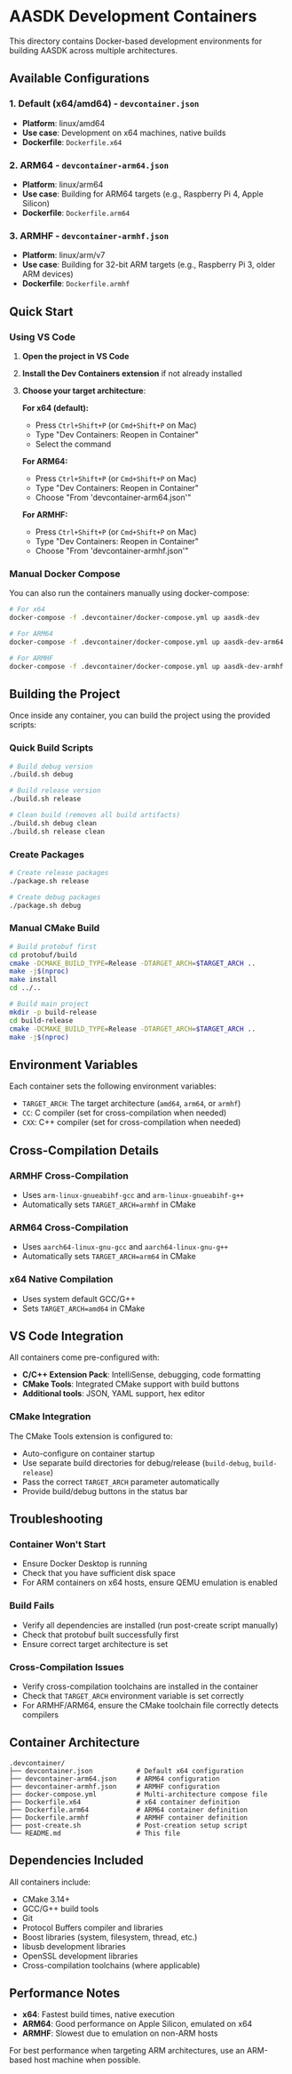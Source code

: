 # AASDK Development Containers

This directory contains Docker-based development environments for building AASDK across multiple architectures.

## Available Configurations

### 1. Default (x64/amd64) - `devcontainer.json`
- **Platform**: linux/amd64
- **Use case**: Development on x64 machines, native builds
- **Dockerfile**: `Dockerfile.x64`

### 2. ARM64 - `devcontainer-arm64.json`  
- **Platform**: linux/arm64
- **Use case**: Building for ARM64 targets (e.g., Raspberry Pi 4, Apple Silicon)
- **Dockerfile**: `Dockerfile.arm64`

### 3. ARMHF - `devcontainer-armhf.json`
- **Platform**: linux/arm/v7
- **Use case**: Building for 32-bit ARM targets (e.g., Raspberry Pi 3, older ARM devices)
- **Dockerfile**: `Dockerfile.armhf`

## Quick Start

### Using VS Code

1. **Open the project in VS Code**
2. **Install the Dev Containers extension** if not already installed
3. **Choose your target architecture**:
   
   **For x64 (default):**
   - Press `Ctrl+Shift+P` (or `Cmd+Shift+P` on Mac)
   - Type "Dev Containers: Reopen in Container"
   - Select the command

   **For ARM64:**
   - Press `Ctrl+Shift+P` (or `Cmd+Shift+P` on Mac)  
   - Type "Dev Containers: Reopen in Container"
   - Choose "From 'devcontainer-arm64.json'"

   **For ARMHF:**
   - Press `Ctrl+Shift+P` (or `Cmd+Shift+P` on Mac)
   - Type "Dev Containers: Reopen in Container" 
   - Choose "From 'devcontainer-armhf.json'"

### Manual Docker Compose

You can also run the containers manually using docker-compose:

```bash
# For x64
docker-compose -f .devcontainer/docker-compose.yml up aasdk-dev

# For ARM64  
docker-compose -f .devcontainer/docker-compose.yml up aasdk-dev-arm64

# For ARMHF
docker-compose -f .devcontainer/docker-compose.yml up aasdk-dev-armhf
```

## Building the Project

Once inside any container, you can build the project using the provided scripts:

### Quick Build Scripts

```bash
# Build debug version
./build.sh debug

# Build release version  
./build.sh release

# Clean build (removes all build artifacts)
./build.sh debug clean
./build.sh release clean
```

### Create Packages

```bash
# Create release packages
./package.sh release

# Create debug packages
./package.sh debug
```

### Manual CMake Build

```bash
# Build protobuf first
cd protobuf/build
cmake -DCMAKE_BUILD_TYPE=Release -DTARGET_ARCH=$TARGET_ARCH ..
make -j$(nproc)
make install
cd ../..

# Build main project
mkdir -p build-release
cd build-release  
cmake -DCMAKE_BUILD_TYPE=Release -DTARGET_ARCH=$TARGET_ARCH ..
make -j$(nproc)
```

## Environment Variables

Each container sets the following environment variables:

- `TARGET_ARCH`: The target architecture (`amd64`, `arm64`, or `armhf`)
- `CC`: C compiler (set for cross-compilation when needed)
- `CXX`: C++ compiler (set for cross-compilation when needed)

## Cross-Compilation Details

### ARMHF Cross-Compilation
- Uses `arm-linux-gnueabihf-gcc` and `arm-linux-gnueabihf-g++`
- Automatically sets `TARGET_ARCH=armhf` in CMake

### ARM64 Cross-Compilation  
- Uses `aarch64-linux-gnu-gcc` and `aarch64-linux-gnu-g++`
- Automatically sets `TARGET_ARCH=arm64` in CMake

### x64 Native Compilation
- Uses system default GCC/G++
- Sets `TARGET_ARCH=amd64` in CMake

## VS Code Integration

All containers come pre-configured with:

- **C/C++ Extension Pack**: IntelliSense, debugging, code formatting
- **CMake Tools**: Integrated CMake support with build buttons
- **Additional tools**: JSON, YAML support, hex editor

### CMake Integration

The CMake Tools extension is configured to:
- Auto-configure on container startup
- Use separate build directories for debug/release (`build-debug`, `build-release`)
- Pass the correct `TARGET_ARCH` parameter automatically
- Provide build/debug buttons in the status bar

## Troubleshooting

### Container Won't Start
- Ensure Docker Desktop is running
- Check that you have sufficient disk space
- For ARM containers on x64 hosts, ensure QEMU emulation is enabled

### Build Fails
- Verify all dependencies are installed (run post-create script manually)
- Check that protobuf built successfully first
- Ensure correct target architecture is set

### Cross-Compilation Issues
- Verify cross-compilation toolchains are installed in the container
- Check that `TARGET_ARCH` environment variable is set correctly
- For ARMHF/ARM64, ensure the CMake toolchain file correctly detects compilers

## Container Architecture

```
.devcontainer/
├── devcontainer.json           # Default x64 configuration
├── devcontainer-arm64.json     # ARM64 configuration  
├── devcontainer-armhf.json     # ARMHF configuration
├── docker-compose.yml          # Multi-architecture compose file
├── Dockerfile.x64              # x64 container definition
├── Dockerfile.arm64            # ARM64 container definition
├── Dockerfile.armhf            # ARMHF container definition
├── post-create.sh              # Post-creation setup script
└── README.md                   # This file
```

## Dependencies Included

All containers include:
- CMake 3.14+
- GCC/G++ build tools
- Git
- Protocol Buffers compiler and libraries
- Boost libraries (system, filesystem, thread, etc.)
- libusb development libraries
- OpenSSL development libraries
- Cross-compilation toolchains (where applicable)

## Performance Notes

- **x64**: Fastest build times, native execution
- **ARM64**: Good performance on Apple Silicon, emulated on x64  
- **ARMHF**: Slowest due to emulation on non-ARM hosts

For best performance when targeting ARM architectures, use an ARM-based host machine when possible.
